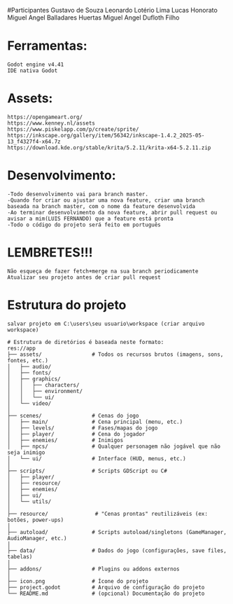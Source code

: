 #Participantes
	Gustavo de Souza
	Leonardo Lotério Lima
	Lucas Honorato
	Miguel Angel Balladares Huertas
	Miguel Angel Dufloth Filho


# Ferramentas:
	Godot engine v4.41
	IDE nativa Godot

# Assets:
	https://opengameart.org/
	https://www.kenney.nl/assets
	https://www.piskelapp.com/p/create/sprite/
	https://inkscape.org/gallery/item/56342/inkscape-1.4.2_2025-05-13_f4327f4-x64.7z
	https://download.kde.org/stable/krita/5.2.11/krita-x64-5.2.11.zip

# Desenvolvimento: 
	-Todo desenvolvimento vai para branch master.
	-Quando for criar ou ajustar uma nova feature, criar uma branch baseada na branch master, com o nome da feature desenvolvida
	-Ao terminar desenvolvimento da nova feature, abrir pull request ou avisar a mim(LUIS FERNANDO) que a feature está pronta
	-Todo o código do projeto será feito em português
  
# LEMBRETES!!!
	Não esqueça de fazer fetch+merge na sua branch periodicamente 
	Atualizar seu projeto antes de criar pull request

# Estrutura do projeto
	salvar projeto em C:\users\seu usuario\workspace (criar arquivo workspace)    

	# Estrutura de diretórios é baseada neste formato:
	res://app
	├── assets/                # Todos os recursos brutos (imagens, sons, fontes, etc.)
	│   ├── audio/
	│   ├── fonts/
	│   ├── graphics/
	│   │   ├── characters/
	│   │   ├── environment/
	│   │   └── ui/
	│   └── video/
	│
	├── scenes/                # Cenas do jogo
	│   ├── main/              # Cena principal (menu, etc.)
	│   ├── levels/            # Fases/mapas do jogo
	│   ├── player/            # Cena do jogador
	│   ├── enemies/           # Inimigos
	│   ├── npcs/              # Qualquer personagem não jogável que não seja inimigo
	│   └── ui/                # Interface (HUD, menus, etc.)
	│
	├── scripts/               # Scripts GDScript ou C#
	│   ├── player/
	│   ├── resource/
	│   ├── enemies/
	│   ├── ui/
	│   └── utils/
	│
	├── resource/               # "Cenas prontas" reutilizáveis (ex: botões, power-ups)
	│
	├── autoload/              # Scripts autoload/singletons (GameManager, AudioManager, etc.)
	│
	├── data/                  # Dados do jogo (configurações, save files, tabelas)
	│
	├── addons/                # Plugins ou addons externos
	│
	├── icon.png               # Ícone do projeto
	├── project.godot          # Arquivo de configuração do projeto
	└── README.md              # (opcional) Documentação do projeto
